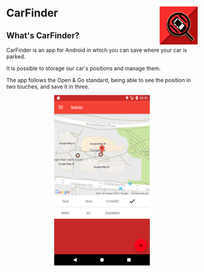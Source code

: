 # CarFinder <img src="https://github.com/josse995/CarFinder/blob/master/Resources/logo.png" width="100" height="100" align="right"> 
## What's CarFinder?
CarFinder is an app for Android in which you can save where your car is parked.

It is possible to storage our car's positions and manage them.

The app follows the Open & Go standard, being able to see the position in two touches, and save it in three.
<p align="center">
  <img src="https://github.com/josse995/CarFinder/blob/master/Resources/screenshot_1.png" width="50%" height="50%" align="center"> 
</p>
